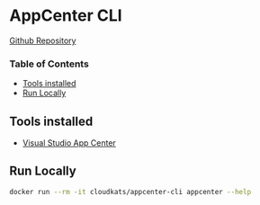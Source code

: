 # AppCenter CLI

[Github Repository](https://github.com/cloudkats/docker-tools/tree/master/appcenter-cli)

<!-- START doctoc generated TOC please keep comment here to allow auto update -->
<!-- DON'T EDIT THIS SECTION, INSTEAD RE-RUN doctoc TO UPDATE -->
### Table of Contents

- [Tools installed](#tools-installed)
- [Run Locally](#run-locally)

<!-- END doctoc generated TOC please keep comment here to allow auto update -->

## Tools installed

- [Visual Studio App Center](https://docs.microsoft.com/en-us/appcenter/cli/)

## Run Locally

```sh
docker run --rm -it cloudkats/appcenter-cli appcenter --help
```
